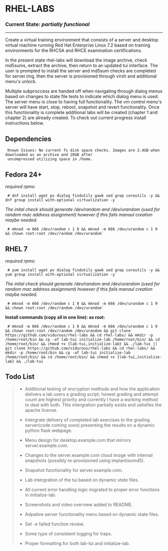RHEL-LABS
=========
### **Current State:** *partially functional*
***
Create a virtual training environment that consists of a server and desktop virtual machine running Red Hat Enterprise Linux 7.2 based on training environments for the RHCSA and RHCE examination certifications.

 In the present state rhel-labs will download the image archive, check md5sums, extract the archive, then return to an updated tui interface. The user is prompted to install the server and md5sum checks are completed for server.img, then the server is provisioned through virsh and additional menu's unlock.

 Multiple subproccess are handed off when navigating through dialog menus based on changes to state file tests to indicate which dialog menu is used. The server menu is close to having full functionality. The vm control menu's server will have start, stop, reboot, snapshot and revert functionality. Once this functionality is complete additional labs will be created (chapter 1 and chapter 2) are already created. To check out current progress install instructions below.

 Dependencies
----------------
~~~
 Known Issues: No current fs disk space checks. Images are 2.4GB when downloaded as an archive and 20GB after
 uncompressed utilizing space in /home.
~~~

 Fedora 24+
---------------
*required rpms:*
~~~
 # dnf install wget pv dialog findutils gawk sed grep coreutils -y && dnf group install with-optional virtualization -y
~~~


*The inital check should generate /dev/random and /dev/urandom (used for random mac address assignment) however if this fails manaul creation maybe needed.*
~~~
 # mknod -m 666 /dev/random c 1 8 && mknod -m 666 /dev/urandom c 1 9 && chown root:root /dev/random /dev/urandom`
~~~

 RHEL 7
-------
*required rpms:*
~~~
 # yum install wget pv dialog findutils gawk sed grep coreutils -y && yum group install with-optional virtualization -y
~~~


*The inital check should generate /dev/random and /dev/urandom (used for random mac address assignment) however if this fails manaul creation maybe needed.*
~~~
 # mknod -m 666 /dev/random c 1 8 && mknod -m 666 /dev/urandom c 1 9 && chown root:root /dev/random /dev/urandom`
~~~


**Install commands (copy all in one line): as root:**
~~~
 # mknod -m 666 /dev/random c 1 8 && mknod -m 666 /dev/urandom c 1 9 && chown root:root /dev/random /dev/urandom && git clone https://github.com/vidurous/rhel-labs && cd rhel-labs/ && mkdir -p /home/root/bin && cp -af lab-tui initialize-lab /home/root/bin/ && cd /home/root/bin/ && chmod +x {lab-tui,initialize-lab} && ./lab-tui || git clone https://github.com/vidurous/rhel-labs && cd rhel-labs/ && mkdir -p /home/root/bin && cp -af lab-tui initialize-lab /home/root/bin/ && cd /home/root/bin/ && chmod +x {lab-tui,initialize-lab} && ./lab-tui
~~~

**Todo List**
---
>
>  * Additional testing of encryption methods and how the application delivers a lab users a grading script; honest grading 
and attempt count are highest priority and currently I have a working method to deal with both. This intergration partially exists and satisfies the apache license. 
>
>  * Intergrate delivery of completed lab exercises to the grading server(code coming soon) presenting the results on a dynamic python flask webpage.
>
>  * Menu design for desktop.example.com that mirrors server.example.com.
>
>  * Changes to the server.example.com cloud image with internal snapshots (possibly re-provisioned using implantisomd5).
>
>  * Snapshot functionality for server.example.com.
>
>  * Lab intergration of the tui based on dynamic state files.
>
>  * All current error handling logic migrated to proper error functions in initialize-lab.
>
>  * Screenshots and video overview added to README.
>
>  * Adpative server functionality menu based on dynamic state files.
>
>  * Set -e failed function review.
>
>  * Some type of consistent logging for traps.
>
>  * Proper formatting for both lab-tui and initialize-lab.
>
